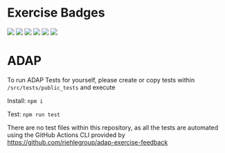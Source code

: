 # Exercise Badges

![](https://byob.yarr.is/riehlegroup/ADAP/score_ex1) ![](https://byob.yarr.is/riehlegroup/ADAP/score_ex2) ![](https://byob.yarr.is/riehlegroup/ADAP/score_ex3) ![](https://byob.yarr.is/riehlegroup/ADAP/score_ex4) ![](https://byob.yarr.is/riehlegroup/ADAP/score_ex5) ![](https://byob.yarr.is/riehlegroup/ADAP/score_ex6)


# ADAP

To run ADAP Tests for yourself, please create or copy tests within `/src/tests/public_tests` and execute

Install: `npm i`

Test: `npm run test`

There are no test files within this repository, as all the tests are automated using the GitHub Actions CLI provided by https://github.com/riehlegroup/adap-exercise-feedback